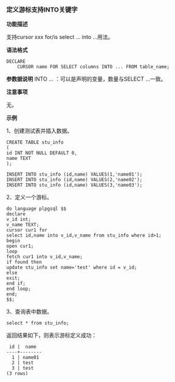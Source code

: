 ### 定义游标支持INTO关键字

**功能描述**

支持cursor xxx for/is select ... into ...用法。

**语法格式**

```
DECLARE
    CURSOR name FOR SELECT columns INTO ... FROM table_name;
```

**参数据说明**
INTO ... ：可以是声明的变量，数量与SELECT ...一致。

**注意事项**

无。

**示例**

1、创建测试表并插入数据。

```
CREATE TABLE stu_info
(
id INT NOT NULL DEFAULT 0,
name TEXT
);

INSERT INTO stu_info (id,name) VALUES(1,'name01');
INSERT INTO stu_info (id,name) VALUES(2,'name02');
INSERT INTO stu_info (id,name) VALUES(3,'name03');
```

2、定义一个游标。

```
do language plpgsql $$
declare
v_id int;
v_name TEXT;
cursor cur1 for
select id,name into v_id,v_name from stu_info where id>1;
begin
open cur1;
loop
fetch cur1 into v_id,v_name;
if found then
update stu_info set name='test' where id = v_id;
else
exit;
end if;
end loop;
end;
$$;
```

3、查询表中数据。

```
select * from stu_info;
```

返回结果如下，则表示游标定义成功：

```
 id |  name
----+--------
  1 | name01
  2 | test
  3 | test
(3 rows)
```
